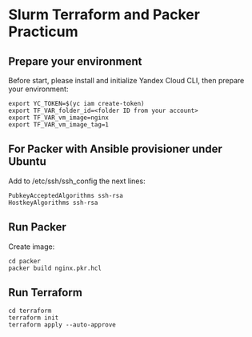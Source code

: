 # Slurm Terraform and Packer Practicum
## Prepare your environment
Before start, please install and initialize Yandex Cloud CLI, then prepare your environment:
```
export YC_TOKEN=$(yc iam create-token)
export TF_VAR_folder_id=<folder ID from your account>
export TF_VAR_vm_image=nginx
export TF_VAR_vm_image_tag=1
```
## For Packer with Ansible provisioner under Ubuntu
Add to /etc/ssh/ssh_config the next lines:
```
PubkeyAcceptedAlgorithms ssh-rsa
HostkeyAlgorithms ssh-rsa
```
## Run Packer
Create image:
```
cd packer
packer build nginx.pkr.hcl
```
## Run Terraform
```
cd terraform
terraform init
terraform apply --auto-approve
```